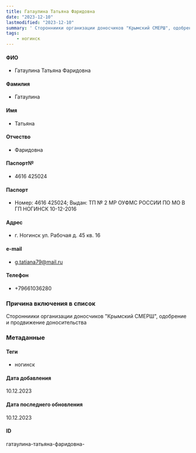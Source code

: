 ```yaml
---
title: Гатаулина Татьяна Фаридовна
date: "2023-12-10"
lastmodified: "2023-12-10"
summary: ' Сторонниики организации доносчиков "Крымский СМЕРШ", одобрение и продвижение доносительства'
tags: 
    - ногинск
---
```

<!--# pp2-->
<!--## Фигурант-->
<!--### Личные данные-->
#### ФИО
- Гатаулина Татьяна Фаридовна
#### Фамилия
- Гатаулина
#### Имя
- Татьяна
#### Отчество
- Фаридовна
#### Паспорт№
- 4616 425024
#### Паспорт
- Номер: 4616 425024; Выдан: ТП № 2 МР ОУФМС РОССИИ ПО МО В ГП НОГИНСК 10-12-2016
#### Адрес
- г. Ногинск ул. Рабочая д. 45 кв. 16
#### e-mail
- g.tatiana79@mail.ru
#### Телефон
- +79661036280
### Причина включения в список
Сторонниики организации доносчиков "Крымский СМЕРШ", одобрение и продвижение доносительства
### Метаданные
#### Теги
- ногинск
#### Дата добавления
10.12.2023
#### Дата последнего обновления
10.12.2023
#### ID
гатаулина-татьяна-фаридовна-
<!--## END;-->
